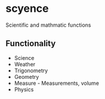 # scyence

Scientific and mathmatic functions

## Functionality

* Science
* Weather
* Trigonometry
* Geometry
* Measure - Measurements, volume
* Physics
